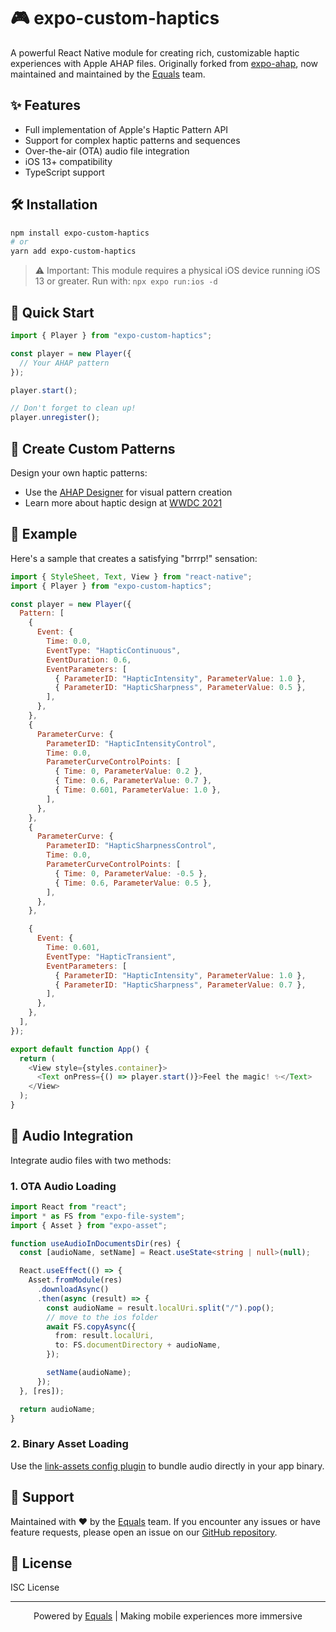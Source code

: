 # 🎮 expo-custom-haptics

A powerful React Native module for creating rich, customizable haptic experiences with Apple AHAP files. Originally forked from [expo-ahap](https://github.com/EvanBacon/expo-ahap), now maintained and maintained by the [Equals](https://equa.ls) team.

## ✨ Features

- Full implementation of Apple's Haptic Pattern API
- Support for complex haptic patterns and sequences
- Over-the-air (OTA) audio file integration
- iOS 13+ compatibility
- TypeScript support

## 🛠 Installation

```sh
npm install expo-custom-haptics
# or
yarn add expo-custom-haptics
```

> ⚠️ Important: This module requires a physical iOS device running iOS 13 or greater.
> Run with: `npx expo run:ios -d`

## 🎯 Quick Start

```js
import { Player } from "expo-custom-haptics";

const player = new Player({
  // Your AHAP pattern
});

player.start();

// Don't forget to clean up!
player.unregister();
```

## 🎨 Create Custom Patterns

Design your own haptic patterns:
- Use the [AHAP Designer](https://ahap.fancypixel.it/) for visual pattern creation
- Learn more about haptic design at [WWDC 2021](https://developer.apple.com/videos/play/wwdc2021/10278)

## 📱 Example

Here's a sample that creates a satisfying "brrrp!" sensation:

```js
import { StyleSheet, Text, View } from "react-native";
import { Player } from "expo-custom-haptics";

const player = new Player({
  Pattern: [
    {
      Event: {
        Time: 0.0,
        EventType: "HapticContinuous",
        EventDuration: 0.6,
        EventParameters: [
          { ParameterID: "HapticIntensity", ParameterValue: 1.0 },
          { ParameterID: "HapticSharpness", ParameterValue: 0.5 },
        ],
      },
    },
    {
      ParameterCurve: {
        ParameterID: "HapticIntensityControl",
        Time: 0.0,
        ParameterCurveControlPoints: [
          { Time: 0, ParameterValue: 0.2 },
          { Time: 0.6, ParameterValue: 0.7 },
          { Time: 0.601, ParameterValue: 1.0 },
        ],
      },
    },
    {
      ParameterCurve: {
        ParameterID: "HapticSharpnessControl",
        Time: 0.0,
        ParameterCurveControlPoints: [
          { Time: 0, ParameterValue: -0.5 },
          { Time: 0.6, ParameterValue: 0.5 },
        ],
      },
    },

    {
      Event: {
        Time: 0.601,
        EventType: "HapticTransient",
        EventParameters: [
          { ParameterID: "HapticIntensity", ParameterValue: 1.0 },
          { ParameterID: "HapticSharpness", ParameterValue: 0.7 },
        ],
      },
    },
  ],
});

export default function App() {
  return (
    <View style={styles.container}>
      <Text onPress={() => player.start()}>Feel the magic! ✨</Text>
    </View>
  );
}
```

## 🎵 Audio Integration

Integrate audio files with two methods:

### 1. OTA Audio Loading

```ts
import React from "react";
import * as FS from "expo-file-system";
import { Asset } from "expo-asset";

function useAudioInDocumentsDir(res) {
  const [audioName, setName] = React.useState<string | null>(null);

  React.useEffect(() => {
    Asset.fromModule(res)
      .downloadAsync()
      .then(async (result) => {
        const audioName = result.localUri.split("/").pop();
        // move to the ios folder
        await FS.copyAsync({
          from: result.localUri,
          to: FS.documentDirectory + audioName,
        });

        setName(audioName);
      });
  }, [res]);

  return audioName;
}
```

### 2. Binary Asset Loading
Use the [link-assets config plugin](https://github.com/evanbacon/link-assets#readme) to bundle audio directly in your app binary.

## 💪 Support

Maintained with ❤️ by the [Equals](https://equa.ls) team. If you encounter any issues or have feature requests, please open an issue on our [GitHub repository](https://github.com/FRAME-XYZ/expo-custom-haptics).

## 📄 License

ISC License

---

<p align="center">
  Powered by <a href="https://equa.ls">Equals</a> | Making mobile experiences more immersive
</p>


